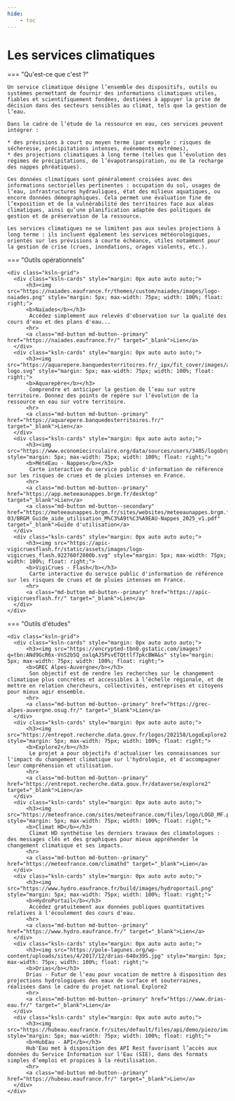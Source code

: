 ```yaml
---
hide:
    - toc
---
```


# Les services climatiques

=== "Qu'est-ce que c'est ?"

    Un service climatique désigne l’ensemble des dispositifs, outils ou systèmes permettant de fournir des informations climatiques utiles, fiables et scientifiquement fondées, destinées à appuyer la prise de décision dans des secteurs sensibles au climat, tels que la gestion de l’eau.
    
    Dans le cadre de l’étude de la ressource en eau, ces services peuvent intégrer :
    
    * des prévisions à court ou moyen terme (par exemple : risques de sécheresse, précipitations intenses, événements extrêmes),
    * des projections climatiques à long terme (telles que l’évolution des régimes de précipitations, de l’évapotranspiration, ou de la recharge des nappes phréatiques).
    
    Ces données climatiques sont généralement croisées avec des informations sectorielles pertinentes : occupation du sol, usages de l’eau, infrastructures hydrauliques, état des milieux aquatiques, ou encore données démographiques. Cela permet une évaluation fine de l’exposition et de la vulnérabilité des territoires face aux aléas climatiques, ainsi qu’une planification adaptée des politiques de gestion et de préservation de la ressource.
    
    Les services climatiques ne se limitent pas aux seules projections à long terme : ils incluent également les services météorologiques, orientés sur les prévisions à courte échéance, utiles notamment pour la gestion de crise (crues, inondations, orages violents, etc.).

=== "Outils opérationnels"

    <div class="ksln-grid">
      <div class="ksln-cards" style="margin: 0px auto auto auto;">
          <h3><img src="https://naiades.eaufrance.fr/themes/custom/naiades/images/logo-naiades.png" style="margin: 5px; max-width: 75px; width: 100%; float: right;">
          <b>Naïades</b></h3>
           Accédez simplement aux relevés d'observation sur la qualité des cours d'eau et des plans d'eau...
          <hr>
          <a class="md-button md-button--primary" href="https://naiades.eaufrance.fr/" target="_blank">Lien</a>
      </div>
      <div class="ksln-cards" style="margin: 0px auto auto auto;">
          <h3><img src="https://aquarepere.banquedesterritoires.fr/_ipx/fit_cover/images/aquarepere-logo.svg" style="margin: 5px; max-width: 75px; width: 100%; float: right;">
          <b>Aquarepère</b></h3>
           Comprendre et anticiper la gestion de l’eau sur votre territoire. Donnez des points de repère sur l’évolution de la ressource en eau sur votre territoire.
          <hr>
          <a class="md-button md-button--primary" href="https://aquarepere.banquedesterritoires.fr/" target="_blank">Lien</a>
      </div>
      <div class="ksln-cards" style="margin: 0px auto auto auto;">
          <h3><img src="https://www.economiecirculaire.org/data/sources/users/3405/logobrgmwebfrcouleur.jpg" style="margin: 5px; max-width: 75px; width: 100%; float: right;">
          <b>MétéEau - Nappes</b></h3>
           Carte interactive du service public d'information de référence sur les risques de crues et de pluies intenses en France.
          <hr>
          <a class="md-button md-button--primary" href="https://app.meteeaunappes.brgm.fr/desktop" target="_blank">Lien</a>
          <a class="md-button md-button--secondary" href="https://meteeaunappes.brgm.fr/sites/websites/meteeaunappes.brgm.fr/files/documents/2025-03/BRGM_Guide_aide_utilisation_M%C3%A9t%C3%A9EAU-Nappes_2025_v1.pdf" target="_blank">Guide d'utilisation</a>
      </div>
      <div class="ksln-cards" style="margin: 0px auto auto auto;">
          <h3><img src="https://apic-vigicruesflash.fr/static/assets/images/logo-vigicrues_flash.922760f2800b.svg" style="margin: 5px; max-width: 75px; width: 100%; float: right;">
          <b>VigiCrues - Flash</b></h3>
           Carte interactive du service public d'information de référence sur les risques de crues et de pluies intenses en France.
          <hr>
          <a class="md-button md-button--primary" href="https://apic-vigicruesflash.fr/" target="_blank">Lien</a>
      </div>
    </div>

=== "Outils d'études"

    <div class="ksln-grid">
      <div class="ksln-cards" style="margin: 0px auto auto auto;">
          <h3><img src="https://encrypted-tbn0.gstatic.com/images?q=tbn:ANd9GcR6x-VnS2b5Q_oxlqAJ5PsvETQttlf7pkcBWA&s" style="margin: 5px; max-width: 75px; width: 100%; float: right;">
          <b>GREC Alpes-Auvergne</b></h3>
           Son objectif est de rendre les recherches sur le changement climatique plus concrètes et accessibles à l’échelle régionale, et de mettre en relation chercheurs, collectivités, entreprises et citoyens pour mieux agir ensemble.
          <hr>
          <a class="md-button md-button--primary" href="https://grec-alpes-auvergne.osug.fr/" target="_blank">Lien</a>
      </div>
      <div class="ksln-cards" style="margin: 0px auto auto auto;">
          <h3><img src="https://entrepot.recherche.data.gouv.fr/logos/202158/LogoExplore2.png" style="margin: 5px; max-width: 75px; width: 100%; float: right;">
          <b>Explore2</b></h3>
           Le projet a pour objectifs d'actualiser les connaissances sur l'impact du changement climatique sur l'hydrologie, et d'accompagner leur compréhension et utilisation.
          <hr>
          <a class="md-button md-button--primary" href="https://entrepot.recherche.data.gouv.fr/dataverse/explore2" target="_blank">Lien</a>
      </div>
      <div class="ksln-cards" style="margin: 0px auto auto auto;">
          <h3><img src="https://meteofrance.com/sites/meteofrance.com/files/logo/LOGO_MF.png" style="margin: 5px; max-width: 75px; width: 100%; float: right;">
          <b>Climat HD</b></h3>
           Climat HD synthétise les derniers travaux des climatologues : des messages clés et des graphiques pour mieux appréhender le changement climatique et ses impacts.
          <hr>
          <a class="md-button md-button--primary" href="https://meteofrance.com/climathd" target="_blank">Lien</a>
      </div>
      <div class="ksln-cards" style="margin: 0px auto auto auto;">
          <h3><img src="https://www.hydro.eaufrance.fr/build/images/hydroportail.png" style="margin: 5px; max-width: 75px; width: 100%; float: right;">
          <b>HydroPortail</b></h3>
           Accédez gratuitement aux données publiques quantitatives relatives à l'écoulement des cours d'eau.
          <hr>
          <a class="md-button md-button--primary" href="https://www.hydro.eaufrance.fr/" target="_blank">Lien</a>
      </div>
      <div class="ksln-cards" style="margin: 0px auto auto auto;">
          <h3><img src="https://pole-lagunes.org/wp-content/uploads/sites/4/2017/12/drias-640x395.jpg" style="margin: 5px; max-width: 75px; width: 100%; float: right;">
          <b>Drias</b></h3>
          Drias - Futur de l'eau pour vocation de mettre à disposition des projections hydrologiques des eaux de surface et souterraines, réalisées dans le cadre du projet national Explore2
          <hr>
          <a class="md-button md-button--primary" href="https://www.drias-eau.fr/" target="_blank">Lien</a>
      </div>
      <div class="ksln-cards" style="margin: 0px auto auto auto;">
          <h3><img src="https://hubeau.eaufrance.fr/sites/default/files/api/demo/piezo/images/logohubeau.svg" style="margin: 5px; max-width: 75px; width: 100%; float: right;">
          <b>HubEau - API</b></h3>
          Hub'Eau met à disposition des API Rest favorisant l’accès aux données du Service Information sur l'Eau (SIE), dans des formats simples d’emploi et propices à la réutilisation.
          <hr>
          <a class="md-button md-button--primary" href="https://hubeau.eaufrance.fr/" target="_blank">Lien</a>
      </div> 
    </div>
